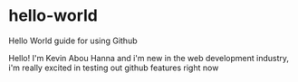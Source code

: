 # hello-world
Hello World guide for using Github

Hello!
I'm Kevin Abou Hanna and i'm new in the web development industry, 
i'm really excited in testing out github features right now
